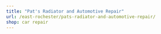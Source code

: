 ```yaml
---
title: "Pat's Radiator and Automotive Repair"
url: /east-rochester/pats-radiator-and-automotive-repair/
shop: car repair
---
```

